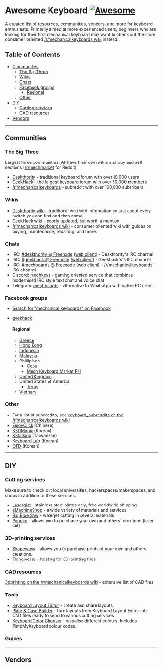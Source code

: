 # Awesome Keyboard [![Awesome](https://cdn.rawgit.com/sindresorhus/awesome/d7305f38d29fed78fa85652e3a63e154dd8e8829/media/badge.svg)](https://github.com/sindresorhus/awesome)
A curated list of resources, communities, vendors, and more for keyboard enthusiasts. Primarily aimed at more experienced users; beginners who are looking for their first mechanical keyboard may want to check out the more consumer oriented [/r/mechanicalkeyboards wiki](https://reddit.com/r/mechanicalkeyboards/wiki) instead.

## Table of Contents
  - [Communities](#communities)
    - [The Big Three](#the-big-three)
    - [Wikis](#wikis)
    - [Chats](#chats)
    - [Facebook groups](#facebook-groups)
      - [Regional](#regional)
    - [Other](#other)
  - [DIY](#diy)
    - [Cutting services](#cutting-services)
    - [CAD resources](#cad-resources)
  - [Vendors](#vendors)

---

## Communities

  ### The Big Three
  Largest three communities. All have their own wikis and buy and sell sections ([/r/mechmarket](https://reddit.com/r/mechmarket) for Reddit)
  - [Deskthority](https://deskthority.net/) - traditional keyboard forum with over 10,000 users
  - [GeekHack](https://geekhack.org/) - the largest keyboard forum with over 50,000 members
  - [/r/mechanicalkeyboards](https://reddit.com/r/mechanicalkeyboards) - subreddit with over 100,000 subsribers

  ### Wikis
  - [Deskthority wiki](https://deskthority.net/wiki/) - traditional wiki with information on just about every switch you can find and then some.
  - [GeekHack wiki](http://wiki.geekhack.org/) - poorly updated, but worth a mention
  - [/r/mechanicalkeyboards wiki](http://reddit.com/r/mechanicalkeyboards/wiki) - consumer oriented wiki with guides on buying, maintenance, repairing, and more.

  ### Chats
  - IRC: [#deskthority @ Freenode](irc://chat.freenode.net:6697/deskthority) ([web client](https://webchat.freenode.net/?channels=deskthority)) - Deskthority's IRC channel
  - IRC: [#geekhack @ Freenode](irc://chat.freenode.net:6697/geekhack) ([web client](https://webchat.freenode.net/?channels=geekhack)) - Geekhack's's IRC channel
  - IRC: [#mechboards @ Freenode](irc://chat.freenode.net:6697/mechboards) ([web client](https://webchat.freenode.net/?channels=mechboards)) - /r/mechanicalkeyboards' IRC channel
  - Discord: [mechkeys](https://discord.gg/mechkeys) - gaming oriented service that combines modernised IRC style text chat and voice chat
  - Telegram: [mechboards](https://telegram.me/mechboards) - alternative to WhatsApp with native PC client

  ### Facebook groups
  - [Search for "mechanical keyboards" on Facebook](https://www.facebook.com/search/groups/?q=mechanical%20keyboards)
  - [geekhack](https://www.facebook.com/groups/113402935366843/)

    #### Regional
    - [Greece](https://www.facebook.com/groups/892871154152252/)
    - [Hong Kong](https://www.facebook.com/groups/1224863597543144/)
    - [Indonesia](https://www.facebook.com/groups/indomechanicalkeyboard/)
    - [Malaysia](https://www.facebook.com/groups/MalaysiaMechanicalKeyboard/)
    - Phillipines
      - [Cebu](https://www.facebook.com/groups/1382311565403555/)
      - [Mech Keyboard Market PH](https://www.facebook.com/groups/MechKeyboardMarketPH/)
    - [United Kingdom](https://www.facebook.com/groups/1028791307238170/)
    - United States of America
      - [Texas](https://www.facebook.com/groups/969397709816108/)
    - [Vietnam](https://www.facebook.com/groups/VietNamMechKey/)


  ### Other
  - For a list of subreddits, see [keyboard_subreddits on the /r/mechanicalkeyboards wiki](https://www.reddit.com/r/MechanicalKeyboards/wiki/keyboard_subreddits)
  - [EnjoyClick](http://www.enjoyclick.org/forum.php) (Chinese)
  - [KBDMania](http://kbdmania.net/xe/) (Korean)    
  - [KBtalking](https://kbtalking.cool3c.com/) (Taiwanese)
  - [Keyboard Lab](http://kbdlab.co.kr/) (Korean)
  - [OTD](http://www.otd.kr/) (Korean)

---

## DIY

  ### Cutting services
  Make sure to check out local universities, hackerspaces/makerspaces, and shops in addition to these services.
  - [Lasergist](http://lasergist.com/) - stainless steel plates only, free worldwide shipping
  - [eMachineShop](http://www.emachineshop.com/) - a wide variety of materials and services
  - [Big Blue Saw](https://www.bigbluesaw.com/) - waterjet cutting in several materials
  - [Ponoko](https://www.ponoko.com/) - allows you to purchase your own and others' creations (laser cut)

  ### 3D-printing services
  - [Shapeways](http://www.shapeways.com/) - allows you to purchase prints of your own and others' creations.
  - [Thingiverse](https://www.thingiverse.com/) - hosting for 3D-printing files

  ### CAD resources
  [3dprinting on the /r/mechanicalkeyboards wiki](https://www.reddit.com/r/MechanicalKeyboards/wiki/3dprinting) - extensive list of CAD files

  ### Tools
  - [Keyboard Layout Editor](http://www.keyboard-layout-editor.com/) - create and share layouts
  - [Plate & Case Builder](http://builder.swillkb.com/) - turn layouts from Keyboard Layout Editor into CAD files ready to send to various cutting services.
  - [Keyboard Color Chooser](http://lab.cubiq.org/kbcc/) - visualise different colours. Includes PimpMyKeyboard colour codes.

  ### Guides


---

## Vendors
